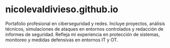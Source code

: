 # nicolevaldivieso.github.io
Portafolio profesional en ciberseguridad y redes. Incluye proyectos, análisis técnicos, simulaciones de ataques en entornos controlados y redacción de informes de seguridad. Refleja mi experiencia en protección de sistemas, monitoreo y medidas defensivas en entornos IT y OT.
